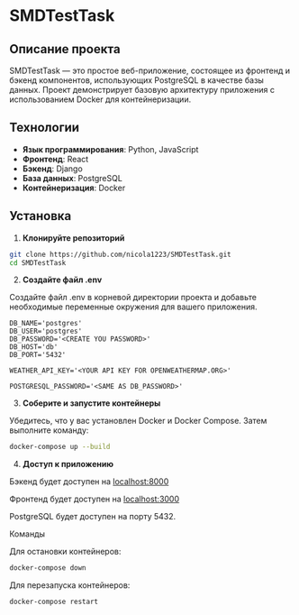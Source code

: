 # SMDTestTask

## Описание проекта

SMDTestTask — это простое веб-приложение, состоящее из фронтенд и бэкенд компонентов, использующих PostgreSQL в качестве базы данных. Проект демонстрирует базовую архитектуру приложения с использованием Docker для контейнеризации.

## Технологии

- **Язык программирования**: Python, JavaScript
- **Фронтенд**: React
- **Бэкенд**: Django
- **База данных**: PostgreSQL
- **Контейнеризация**: Docker

## Установка

1. **Клонируйте репозиторий**
```bash
git clone https://github.com/nicola1223/SMDTestTask.git
cd SMDTestTask
```
2. **Создайте файл .env**

Создайте файл .env в корневой директории проекта и добавьте необходимые переменные окружения для вашего приложения.

```dotenv
DB_NAME='postgres'
DB_USER='postgres'
DB_PASSWORD='<CREATE YOU PASSWORD>'
DB_HOST='db'
DB_PORT='5432'

WEATHER_API_KEY='<YOUR API KEY FOR OPENWEATHERMAP.ORG>'

POSTGRESQL_PASSWORD='<SAME AS DB_PASSWORD>'
```

3. **Соберите и запустите контейнеры**

Убедитесь, что у вас установлен Docker и Docker Compose. Затем выполните команду:

```bash
docker-compose up --build
```

4. **Доступ к приложению**

Бэкенд будет доступен на [localhost:8000](http://localhost:8000)

Фронтенд будет доступен на [localhost:3000](http://localhost:3000)

PostgreSQL будет доступен на порту 5432.

Команды

Для остановки контейнеров:
```bash
docker-compose down
```
Для перезапуска контейнеров:
```bash
docker-compose restart
```